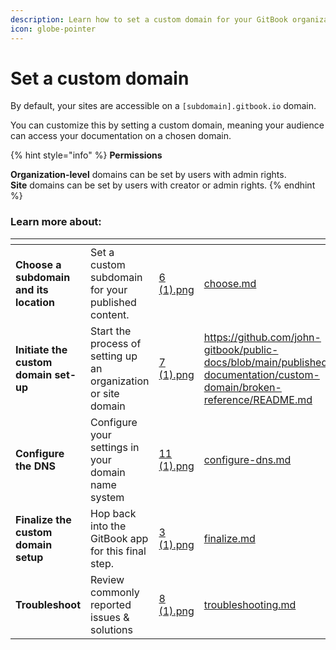 ```yaml
---
description: Learn how to set a custom domain for your GitBook organization or Docs sites
icon: globe-pointer
---
```


# Set a custom domain

By default, your sites are accessible on a `[subdomain].gitbook.io` domain.

You can customize this by setting a custom domain, meaning your audience can access your documentation on a chosen domain.

{% hint style="info" %}
**Permissions**

**Organization-level** domains can be set by users with admin rights.\
**Site** domains can be set by users with creator or admin rights.
{% endhint %}

### Learn more about:

<table data-view="cards"><thead><tr><th></th><th></th><th data-hidden data-card-cover data-type="files"></th><th data-hidden data-card-target data-type="content-ref"></th></tr></thead><tbody><tr><td><strong>Choose a subdomain and its location</strong></td><td>Set a custom subdomain for your published content.</td><td><a href="../../.gitbook/assets/6 (1).png">6 (1).png</a></td><td><a href="choose.md">choose.md</a></td></tr><tr><td><strong>Initiate the custom domain set-up</strong></td><td>Start the process of setting up an organization or site domain</td><td><a href="../../.gitbook/assets/7 (1).png">7 (1).png</a></td><td><a href="https://github.com/john-gitbook/public-docs/blob/main/published-documentation/custom-domain/broken-reference/README.md">https://github.com/john-gitbook/public-docs/blob/main/published-documentation/custom-domain/broken-reference/README.md</a></td></tr><tr><td><strong>Configure the DNS</strong></td><td>Configure your settings in your domain name system</td><td><a href="../../.gitbook/assets/11 (1).png">11 (1).png</a></td><td><a href="configure-dns.md">configure-dns.md</a></td></tr><tr><td><strong>Finalize the custom domain setup</strong></td><td>Hop back into the GitBook app for this final step.</td><td><a href="../../.gitbook/assets/3 (1).png">3 (1).png</a></td><td><a href="finalize.md">finalize.md</a></td></tr><tr><td><strong>Troubleshoot</strong></td><td>Review commonly reported issues &#x26; solutions</td><td><a href="../../.gitbook/assets/8 (1).png">8 (1).png</a></td><td><a href="troubleshooting.md">troubleshooting.md</a></td></tr></tbody></table>
